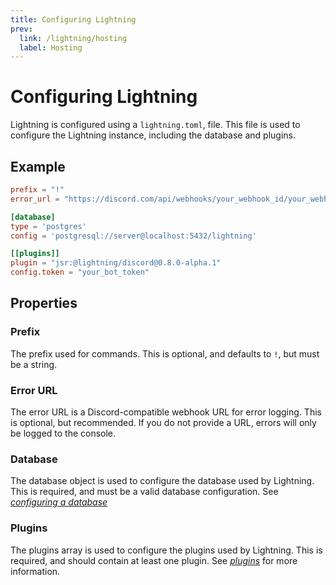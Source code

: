 ```yaml
---
title: Configuring Lightning
prev:
  link: /lightning/hosting
  label: Hosting
---
```


# Configuring Lightning

Lightning is configured using a `lightning.toml`, file. This file is
used to configure the Lightning instance, including the database and
plugins.

## Example

```toml
prefix = "!"
error_url = "https://discord.com/api/webhooks/your_webhook_id/your_webhook_token"

[database]
type = 'postgres'
config = 'postgresql://server@localhost:5432/lightning'

[[plugins]]
plugin = "jsr:@lightning/discord@0.8.0-alpha.1"
config.token = "your_bot_token"
```

## Properties

### Prefix

The prefix used for commands. This is optional, and defaults to `!`, but must be a string.

### Error URL

The error URL is a Discord-compatible webhook URL for error logging. This is optional, but
recommended. If you do not provide a URL, errors will only be logged to the console.

### Database

The database object is used to configure the database used by Lightning. This is
required, and must be a valid database configuration. See [_configuring a database_](../database)

### Plugins

The plugins array is used to configure the plugins used by Lightning. This is required,
and should contain at least one plugin. See [_plugins_](../plugins) for more information.